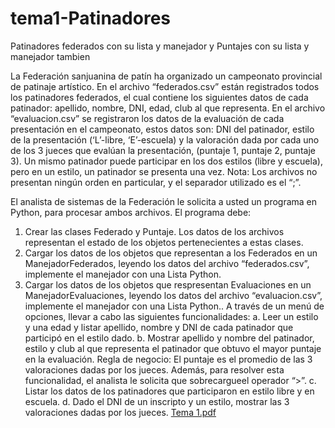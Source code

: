 # tema1-Patinadores
Patinadores federados con su lista y manejador y Puntajes con su
lista y manejador tambien

La Federación sanjuanina de patín ha organizado un campeonato provincial de patinaje
artístico. En el archivo “federados.csv” están registrados todos los patinadores federados, el
cual contiene los siguientes datos de cada patinador: apellido, nombre, DNI, edad, club al
que representa.
En el archivo “evaluacion.csv” se registraron los datos de la evaluación de cada
presentación en el campeonato, estos datos son: DNI del patinador, estilo de la
presentación (‘L’-libre, ‘E’-escuela) y la valoración dada por cada uno de los 3 jueces que
evalúan la presentación, (puntaje 1, puntaje 2, puntaje 3). Un mismo patinador puede
participar en los dos estilos (libre y escuela), pero en un estilo, un patinador se presenta una
vez.
Nota: Los archivos no presentan ningún orden en particular, y el separador utilizado es el “;”.

El analista de sistemas de la Federación le solicita a usted un programa en Python, para
procesar ambos archivos.
El programa debe:
1. Crear las clases Federado y Puntaje. Los datos de los archivos representan el
estado de los objetos pertenecientes a estas clases.
2. Cargar los datos de los objetos que representan a los Federados en un
ManejadorFederados, leyendo los datos del archivo “federados.csv”, implemente el
manejador con una Lista Python.
3. Cargar los datos de los objetos que respresentan Evaluaciones en un
ManejadorEvaluaciones, leyendo los datos del archivo “evaluacion.csv”, implemente
el manejador con una Lista Python..
A través de un menú de opciones, llevar a cabo las siguientes funcionalidades:
a. Leer un estilo y una edad y listar apellido, nombre y DNI de cada patinador que
participó en el estilo dado.
b. Mostrar apellido y nombre del patinador, estilo y club al que representa el patinador
que obtuvo el mayor puntaje en la evaluación.
Regla de negocio: El puntaje es el promedio de las 3 valoraciones dadas por los
jueces. Además, para resolver esta funcionalidad, el analista le solicita que
sobrecargueel operador “>”.
c. Listar los datos de los patinadores que participaron en estilo libre y en escuela.
d. Dado el DNI de un inscripto y un estilo, mostrar las 3 valoraciones dadas por los
jueces. [Tema 1.pdf](https://github.com/LourdesPuigdengolas/tema1-Patinadores/files/11518249/Tema.1.pdf)




